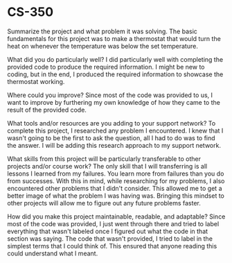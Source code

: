 # CS-350
Summarize the project and what problem it was solving.
The basic fundamentals for this project was to make a thermostat that would turn the heat on whenever the temperature was below the set temperature.

What did you do particularly well?
I did particularly well with completing the provided code to produce the required information. I might be new to coding, but in the end, I produced the required information to showcase the thermostat working.

Where could you improve?
Since most of the code was provided to us, I want to improve by furthering my own knowledge of how they came to the result of the provided code.

What tools and/or resources are you adding to your support network?
To complete this project, I researched any problem I encountered. I knew that I wasn't going to be the first to ask the question, all I had to do was to find the answer. I will be adding this research approach to my support network.

What skills from this project will be particularly transferable to other projects and/or course work?
The only skill that I will transferring is all lessons I learned from my failures. You learn more from failures than you do from successes. With this in mind, while researching for my problems, I also encountered other problems that I didn't consider. This allowed me to get a better image of what the problem I was having was. Bringing this mindset to other projects will allow me to figure out any future problems faster.

How did you make this project maintainable, readable, and adaptable?
Since most of the code was provided, I just went through there and tried to label everything that wasn't labeled once I figured out what the code in that section was saying. The code that wasn't provided, I tried to label in the simplest terms that I could think of. This ensured that anyone reading this could understand what I meant.
